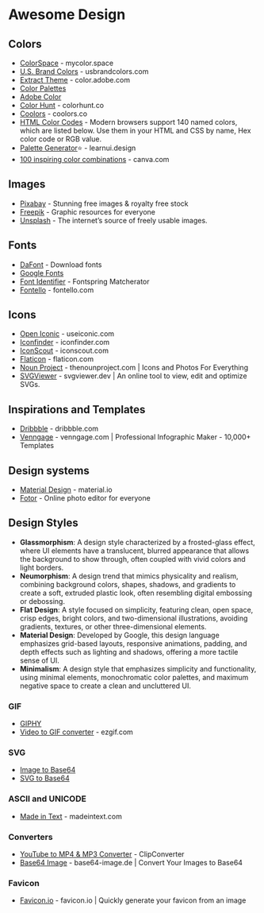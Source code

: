 # Awesome Design

## Colors
* [ColorSpace](https://mycolor.space/) - mycolor.space
* [U.S. Brand Colors](https://usbrandcolors.com/) - usbrandcolors.com
* [Extract Theme](https://color.adobe.com/create/image) - color.adobe.com
* [Color Palettes](https://www.astellescolors.com/)
* [Adobe Color](https://color.adobe.com/)
* [Color Hunt](https://colorhunt.co) - colorhunt.co
* [Coolors](https://coolors.co/) - coolors.co
* [HTML Color Codes](https://htmlcolorcodes.com/color-names/) - Modern browsers support 140 named colors, which are listed below. Use them in your HTML and CSS by name, Hex color code or RGB value.
* [Palette Generator](https://www.learnui.design/tools/data-color-picker.html#palette)⭐ - learnui.design
* [100 inspiring color combinations](https://www.canva.com/learn/100-color-combinations/#use-color-wheel) - canva.com

## Images
* [Pixabay](https://pixabay.com) - Stunning free images & royalty free stock
* [Freepik](https://www.freepik.com/) - Graphic resources for everyone
* [Unsplash](https://unsplash.com/) - The internet’s source of freely usable images.

## Fonts
* [DaFont](https://www.dafont.com/) - Download fonts
* [Google Fonts](https://fonts.google.com/)
* [Font Identifier](https://www.fontsquirrel.com/matcherator) - Fontspring Matcherator
* [Fontello](https://fontello.com/) - fontello.com

## Icons
* [Open Iconic](https://github.com/iconic/open-iconic) - useiconic.com
* [Iconfinder](https://www.iconfinder.com/) - iconfinder.com
* [IconScout](https://iconscout.com) - iconscout.com
* [Flaticon](https://www.flaticon.com/) - flaticon.com
* [Noun Project](https://thenounproject.com/) - thenounproject.com | Icons and Photos For Everything
* [SVGViewer](https://www.svgviewer.dev) - svgviewer.dev | An online tool to view, edit and optimize SVGs.

## Inspirations and Templates
* [Dribbble](https://dribbble.com) - dribbble.com
* [Venngage](https://venngage.com/) - venngage.com | Professional Infographic Maker - 10,000+ Templates

## Design systems
* [Material Design](https://material.io/) - material.io
* [Fotor](https://www.fotor.com/) - Online photo editor for everyone

## Design Styles
* **Glassmorphism**: A design style characterized by a frosted-glass effect, where UI elements have a translucent, blurred appearance that allows the background to show through, often coupled with vivid colors and light borders.
* **Neumorphism**: A design trend that mimics physicality and realism, combining background colors, shapes, shadows, and gradients to create a soft, extruded plastic look, often resembling digital embossing or debossing.
* **Flat Design**: A style focused on simplicity, featuring clean, open space, crisp edges, bright colors, and two-dimensional illustrations, avoiding gradients, textures, or other three-dimensional elements.
* **Material Design**: Developed by Google, this design language emphasizes grid-based layouts, responsive animations, padding, and depth effects such as lighting and shadows, offering a more tactile sense of UI.
* **Minimalism**: A design style that emphasizes simplicity and functionality, using minimal elements, monochromatic color palettes, and maximum negative space to create a clean and uncluttered UI.

### GIF
* [GIPHY](https://giphy.com/)
* [Video to GIF converter](https://ezgif.com/video-to-gif) - ezgif.com

### SVG
* [Image to Base64](https://base64.guru/converter/encode/image)
* [SVG to Base64](https://base64.guru/converter/encode/image/svg)

### ASCII and UNICODE
* [Made in Text](https://www.madeintext.com/) - madeintext.com

### Converters
* [YouTube to MP4 & MP3 Converter](https://www.clipconverter.cc/) - ClipConverter
* [Base64 Image](https://www.base64-image.de/) - base64-image.de | Convert Your Images to Base64

### Favicon
* [Favicon.io](https://favicon.io/favicon-converter/) - favicon.io | Quickly generate your favicon from an image
